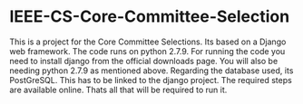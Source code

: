 # IEEE-CS-Core-Committee-Selection
This is a project for the Core Committee Selections. Its based on a Django web framework. The code runs on python 2.7.9. 
For running the code you need to install django from the official downloads page. You will also be needing python 2.7.9 as mentioned above. 
Regarding the database used, its PostGreSQL. This has to be linked to the django project. The required steps are available online. 
Thats all that will be required to run it.
